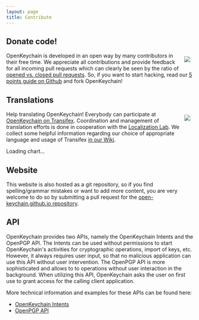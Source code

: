 ```yaml
---
layout: page
title: Contribute
---
```


##  Donate code!

<a href="https://github.com/open-keychain/open-keychain"><img style="float: right; padding: 10px;" src="{{ site.url }}/public/images/github.png" /></a>

OpenKeychain is developed in an open way by many contributors in their free time.
We appreciate all contributions and provide feedback for all incoming pull requests which can clearly be seen by the ratio of [opened vs. closed pull requests](https://github.com/open-keychain/open-keychain/pulls).
So, if you want to start hacking, read our [5 points guide on Github](https://github.com/open-keychain/open-keychain#how-to-help-the-project) and fork OpenKeychain!

## Translations

<a href="https://www.transifex.com/otf/open-keychain/"><img style="float: right; padding: 10px;" src="{{ site.url }}/public/images/localizationlab.png" /></a>

Help translating OpenKeychain! Everybody can participate at [OpenKeychain on Transifex](https://www.transifex.com/otf/open-keychain/).
Coordination and management of translation efforts is done in cooperation with the [Localization Lab](http://www.localizationlab.org/).
We collect some helpful information regarding our choice of appropriate language and usage of Transifex [in our Wiki](https://github.com/open-keychain/open-keychain/wiki/Language-Conventions).

<script type="text/javascript" src="https://www.google.com/jsapi"></script>
<script type="text/javascript" src="https://www.transifex.com/_/charts/js/otf/open-keychain/inc_js/strings/"></script>
<div id="txchart-open-keychain-strings">Loading chart...</div>

## Website

This website is also hosted as a git repository, so if you find spelling/grammar mistakes or want to add more content, you are very welcome to do so by submitting a pull request for the [open-keychain.github.io repository](https://github.com/open-keychain/open-keychain.github.io).

## API

OpenKeychain provides two APIs, namely the OpenKeychain Intents and the OpenPGP API. The Intents can be used without permissions to start OpenKeychain's activities for cryptographic operations, import of keys, etc. However, it always requires user input, so that no malicious application can use this API without user intervention.
The OpenPGP API is more sophisticated and allows to to operations without user interaction in the background. When utilizing this API, OpenKeychain asks the user on first use to grant access for the calling client application.

More technical information and examples for these APIs can be found here:

  * [OpenKeychain Intents](https://github.com/open-keychain/open-keychain/wiki/Intents)
  * [OpenPGP API](https://github.com/open-keychain/openpgp-api)
